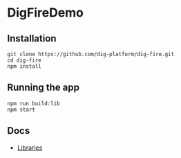 # DigFireDemo

## Installation

```shell script
git clone https://github.com/dig-platform/dig-fire.git
cd dig-fire
npm install
```

## Running the app

```shell script
npm run build:lib
npm start
```

## Docs

* [Libraries](./docs/library.md)
